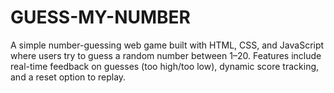 # GUESS-MY-NUMBER
A simple number-guessing web game built with HTML, CSS, and JavaScript where users try to guess a random number between 1–20. Features include real-time feedback on guesses (too high/too low), dynamic score tracking, and a reset option to replay.
